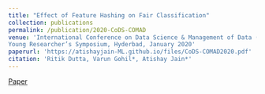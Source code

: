 ```yaml
---
title: "Effect of Feature Hashing on Fair Classification"
collection: publications
permalink: /publication/2020-CoDS-COMAD
venue: 'International Conference on Data Science & Management of Data (CODS-COMAD)
Young Researcher’s Symposium, Hyderbad, January 2020'
paperurl: 'https://atishayjain-ML.github.io/files/CoDS-COMAD2020.pdf'
citation: 'Ritik Dutta, Varun Gohil*, Atishay Jain*'
---
```

[Paper](https://atishayjain-ML.github.io/files/CoDS-COMAD2020.pdf)
